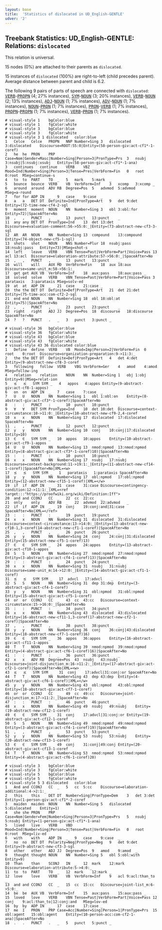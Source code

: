 ```yaml
---
layout: base
title:  'Statistics of dislocated in UD_English-GENTLE'
udver: '2'
---
```


## Treebank Statistics: UD_English-GENTLE: Relations: `dislocated`

This relation is universal.

15 nodes (0%) are attached to their parents as `dislocated`.

15 instances of `dislocated` (100%) are right-to-left (child precedes parent).
Average distance between parent and child is 6.2.

The following 9 pairs of parts of speech are connected with `dislocated`: <tt><a href="en_gentle-pos-VERB.html">VERB</a></tt>-<tt><a href="en_gentle-pos-PROPN.html">PROPN</a></tt> (4; 27% instances), <tt><a href="en_gentle-pos-SYM.html">SYM</a></tt>-<tt><a href="en_gentle-pos-NOUN.html">NOUN</a></tt> (3; 20% instances), <tt><a href="en_gentle-pos-VERB.html">VERB</a></tt>-<tt><a href="en_gentle-pos-NOUN.html">NOUN</a></tt> (2; 13% instances), <tt><a href="en_gentle-pos-ADJ.html">ADJ</a></tt>-<tt><a href="en_gentle-pos-NOUN.html">NOUN</a></tt> (1; 7% instances), <tt><a href="en_gentle-pos-ADV.html">ADV</a></tt>-<tt><a href="en_gentle-pos-NOUN.html">NOUN</a></tt> (1; 7% instances), <tt><a href="en_gentle-pos-NOUN.html">NOUN</a></tt>-<tt><a href="en_gentle-pos-PRON.html">PRON</a></tt> (1; 7% instances), <tt><a href="en_gentle-pos-PRON.html">PRON</a></tt>-<tt><a href="en_gentle-pos-VERB.html">VERB</a></tt> (1; 7% instances), <tt><a href="en_gentle-pos-PROPN.html">PROPN</a></tt>-<tt><a href="en_gentle-pos-PROPN.html">PROPN</a></tt> (1; 7% instances), <tt><a href="en_gentle-pos-VERB.html">VERB</a></tt>-<tt><a href="en_gentle-pos-PRON.html">PRON</a></tt> (1; 7% instances).


~~~ conllu
# visual-style 1	bgColor:blue
# visual-style 1	fgColor:white
# visual-style 3	bgColor:blue
# visual-style 3	fgColor:white
# visual-style 3 1 dislocated	color:blue
1	Celce	Celce	PROPN	NNP	Number=Sing	3	dislocated	3:dislocated	Discourse=ROOT:55:0|Entity=(58-person-giv:act-cf1*-1-coref)
2	he	he	PRON	PRP	Case=Nom|Gender=Masc|Number=Sing|Person=3|PronType=Prs	3	nsubj	3:nsubj|5:nsubj:xsubj	Entity=(58-person-giv:act-cf1*-1-ana)
3	continues	continue	VERB	VBZ	Mood=Ind|Number=Sing|Person=3|Tense=Pres|VerbForm=Fin	0	root	0:root	MSeg=continue-s
4	to	to	PART	TO	_	5	mark	5:mark	_
5	bounce	bounce	VERB	VB	VerbForm=Inf	3	xcomp	3:xcomp	_
6	around	around	ADV	RB	Degree=Pos	5	advmod	5:advmod	MSeg=a-round
7	for	for	ADP	IN	_	9	case	9:case	_
8	a	a	DET	DT	Definite=Ind|PronType=Art	9	det	9:det	Entity=(72-time-new-cf4-2-sgl
9	moment	moment	NOUN	NN	Number=Sing	3	obl	3:obl:for	Entity=72)|SpaceAfter=No
10	,	,	PUNCT	,	_	13	punct	13:punct	_
11	any	any	DET	DT	PronType=Ind	13	det	13:det	Discourse=evaluation-comment:56->55:0:_|Entity=(73-abstract-new-cf3-3-sgl
12	AR	AR	NOUN	NN	Number=Sing	13	compound	13:compound	Entity=(74-object-new-cf5-1-sgl)
13	shots	shot	NOUN	NNS	Number=Plur	18	nsubj:pass	18:nsubj:pass	Entity=73)|MSeg=shot-s
14	left	leave	VERB	VBN	Tense=Past|VerbForm=Part|Voice=Pass	13	acl	13:acl	Discourse=elaboration-attribute:57->56:0:_|SpaceAfter=No
15	,	,	PUNCT	,	_	13	punct	13:punct	_
16	will	will	AUX	MD	VerbForm=Fin	18	aux	18:aux	Discourse=same-unit_m:58->56:1:_
17	get	get	AUX	VB	VerbForm=Inf	18	aux:pass	18:aux:pass	_
18	solved	solve	VERB	VBN	Tense=Past|VerbForm=Part|Voice=Pass	3	parataxis	3:parataxis	MSeg=solv-ed
19	at	at	ADP	IN	_	21	case	21:case	_
20	the	the	DET	DT	Definite=Def|PronType=Art	21	det	21:det	Entity=(75-time-acc:com-cf2-2-sgl
21	end	end	NOUN	NN	Number=Sing	18	obl	18:obl:at	Entity=75)|SpaceAfter=No
22	,	,	PUNCT	,	_	23	punct	23:punct	_
23	right	right	ADJ	JJ	Degree=Pos	18	discourse	18:discourse	SpaceAfter=No
24	?	?	PUNCT	.	_	3	punct	3:punct	_

~~~


~~~ conllu
# visual-style 36	bgColor:blue
# visual-style 36	fgColor:white
# visual-style 43	bgColor:blue
# visual-style 43	fgColor:white
# visual-style 43 36 dislocated	color:blue
1	Define	define	VERB	VB	Mood=Imp|Person=2|VerbForm=Fin	0	root	0:root	Discourse=organization-preparation:9->11:3:_
2	the	the	DET	DT	Definite=Def|PronType=Art	4	det	4:det	Entity=(9-abstract-new-cf8-3-coref
3	following	follow	VERB	VBG	VerbForm=Ger	4	amod	4:amod	MSeg=follow-ing
4	relation	relation	NOUN	NN	Number=Sing	1	obj	1:obj	Entity=9)|MSeg=relat-ion
5	⪯	⪯	SYM	SYM	_	4	appos	4:appos	Entity=(9-abstract-giv:act-cf8-1-appos)
6	on	on	ADP	IN	_	7	case	7:case	_
7	U	U	NOUN	NN	Number=Sing	1	obl	1:obl:on	Entity=(8-abstract-giv:act-cf3*-1-coref)|SpaceAfter=No
8	:	:	PUNCT	:	_	10	punct	10:punct	_
9	∀	∀	DET	SYM	PronType=Ind	10	det	10:det	Discourse=context-circumstance:10->11:0:_|Entity=(10-abstract-new-cf9-2,4-coref
10	x	x	NOUN	NN	Number=Sing	17	dislocated	17:dislocated	SpaceAfter=No
11	,	,	PUNCT	,	_	12	punct	12:punct	_
12	y	y	NOUN	NN	Number=Sing	10	conj	10:conj|17:dislocated	Entity=10)
13	∈	∈	SYM	SYM	_	10	appos	10:appos	Entity=(10-abstract-giv:act-cf9-1-appos
14	U	U	NOUN	NN	Number=Sing	13	nmod:npmod	13:nmod:npmod	Entity=(8-abstract-giv:act-cf3*-1-coref)10)|SpaceAfter=No
15	:	:	PUNCT	:	_	10	punct	10:punct	_
16	x	x	NOUN	NN	Number=Sing	17	nsubj	17:nsubj	Discourse=context-background:11->19:1:_|Entity=(11-abstract-new-cf14-1-coref)|SpaceAfter=No|XML=<w>
17	⪯	⪯	SYM	SYM	_	1	parataxis	1:parataxis	SpaceAfter=No
18	y	y	NOUN	NN	Number=Sing	17	obl:npmod	17:obl:npmod	Entity=(12-abstract-new-cf15-1-coref)|XML=</w>
19	if	if	ADP	IN	_	31	case	31:case	Discourse=contingency-condition:12->11:1:_|XML=<ref target:::"https://proofwiki.org/wiki/Definition:Iff">
20	and	and	CCONJ	CC	_	22	cc	22:cc	_
21	only	only	ADV	RB	_	22	advmod	22:advmod	_
22	if	if	ADP	IN	_	19	conj	19:conj:and|31:case	SpaceAfter=No|XML=</ref>
23	:	:	PUNCT	:	_	19	punct	19:punct	_
24	x	x	NOUN	NN	Number=Sing	31	dislocated	31:dislocated	Discourse=context-circumstance:13->14:0:_|Entity=(13-abstract-new-cf10-1,3-coref(14-abstract-new-cf1-1-coref)|SpaceAfter=No
25	,	,	PUNCT	,	_	26	punct	26:punct	_
26	y	y	NOUN	NN	Number=Sing	24	conj	24:conj|31:dislocated	Entity=(15-abstract-new-cf5-1-coref)13)
27	∈	∈	SYM	SYM	_	24	appos	24:appos	Entity=(13-abstract-giv:act-cf10-1-appos
28	S	S	NOUN	NN	Number=Sing	27	nmod:npmod	27:nmod:npmod	Entity=(3-abstract-giv:act-cf4-1-coref)13)|SpaceAfter=No
29	:	:	PUNCT	:	_	24	punct	24:punct	_
30	x	x	NOUN	NN	Number=Sing	31	nsubj	31:nsubj	Discourse=same-unit_m:14->12:0:_|Entity=(14-abstract-giv:act-cf1-1-coref)
31	⪯	⪯	SYM	SYM	_	17	advcl	17:advcl	_
32	S	S	NOUN	NN	Number=Sing	31	dep	31:dep	Entity=(3-abstract-giv:act-cf4-1-coref)
33	y	y	NOUN	NN	Number=Sing	31	obl:npmod	31:obl:npmod	Entity=(15-abstract-giv:act-cf5-1-coref)
34	or	or	CCONJ	CC	_	43	cc	43:cc	Discourse=context-circumstance:15->16:0:_|SpaceAfter=No
35	:	:	PUNCT	:	_	34	punct	34:punct	_
36	x	x	NOUN	NN	Number=Sing	43	dislocated	43:dislocated	Entity=(16-abstract-new-cf11-1,3-coref(17-abstract-new-cf2-1-coref)|SpaceAfter=No
37	,	,	PUNCT	,	_	38	punct	38:punct	_
38	y	y	NOUN	NN	Number=Sing	36	conj	36:conj|43:dislocated	Entity=(18-abstract-new-cf7-1-coref)16)
39	∈	∈	SYM	SYM	_	36	appos	36:appos	Entity=(16-abstract-giv:act-cf11-1-appos
40	T	T	NOUN	NN	Number=Sing	39	nmod:npmod	39:nmod:npmod	Entity=(4-abstract-giv:act-cf6-1-coref)16)|SpaceAfter=No
41	:	:	PUNCT	:	_	36	punct	36:punct	_
42	x	x	ADV	RB	Degree=Pos	43	nsubj	43:nsubj	Discourse=joint-disjunction_m:16->11:2:_|Entity=(17-abstract-giv:act-cf2-1-coref)|SpaceAfter=No|XML=<w>
43	⪯	⪯	SYM	SYM	_	31	conj	17:advcl|31:conj:or	SpaceAfter=No
44	T	T	NOUN	NN	Number=Sing	43	dep	43:dep	Entity=(4-abstract-giv:act-cf6-1-coref)|XML=</w>
45	y	y	NOUN	NN	Number=Sing	43	obl:npmod	43:obl:npmod	Entity=(18-abstract-giv:act-cf7-1-coref)
46	or	or	CCONJ	CC	_	49	cc	49:cc	Discourse=joint-disjunction_m:17->11:2:_|SpaceAfter=No
47	:	:	PUNCT	:	_	46	punct	46:punct	_
48	x	x	NOUN	NN	Number=Sing	49	nsubj	49:nsubj	Entity=(19-abstract-new-cf12-1-coref)
49	∈	∈	SYM	SYM	_	31	conj	17:advcl|31:conj:or	Entity=(19-abstract-giv:act-cf12-1-coref
50	S	S	NOUN	NN	Number=Sing	49	nmod:npmod	49:nmod:npmod	Entity=(3-abstract-giv:act-cf4-1-coref)19)|SpaceAfter=No
51	,	,	PUNCT	,	_	53	punct	53:punct	_
52	y	y	NOUN	NN	Number=Sing	53	nsubj	53:nsubj	Entity=(20-abstract-new-cf13-1-coref)
53	∈	∈	SYM	SYM	_	49	conj	31:conj|49:conj	Entity=(20-abstract-giv:act-cf13-1-coref
54	T	T	NOUN	NN	Number=Sing	53	nmod:npmod	53:nmod:npmod	Entity=(4-abstract-giv:act-cf6-1-coref)20)

~~~


~~~ conllu
# visual-style 3	bgColor:blue
# visual-style 3	fgColor:white
# visual-style 5	bgColor:blue
# visual-style 5	fgColor:white
# visual-style 5 3 dislocated	color:blue
1	And	and	CCONJ	CC	_	5	cc	5:cc	Discourse=elaboration-additional:4->2:1:_
2	this	this	DET	DT	Number=Sing|PronType=Dem	3	det	3:det	Entity=(1-person-giv:act-cf1*-2-coref
3	maiden	maiden	NOUN	NN	Number=Sing	5	dislocated	5:dislocated	Entity=1)
4	she	she	PRON	PRP	Case=Nom|Gender=Fem|Number=Sing|Person=3|PronType=Prs	5	nsubj	5:nsubj	Entity=(1-person-giv:act-cf1*-1-ana)
5	lived	live	VERB	VBD	Mood=Ind|Number=Sing|Person=3|Tense=Past|VerbForm=Fin	0	root	0:root	MSeg=liv-ed
6	with	with	ADP	IN	_	9	case	9:case	_
7	no	no	DET	DT	Polarity=Neg|PronType=Neg	9	det	9:det	Entity=(9-abstract-new-cf3-3-sgl
8	other	other	ADJ	JJ	Degree=Pos	9	amod	9:amod	_
9	thought	thought	NOUN	NN	Number=Sing	5	obl	5:obl:with	Entity=9)
10	Than	than	SCONJ	IN	_	12	mark	12:mark	Discourse=elaboration-attribute:5->4:0:_
11	to	to	PART	TO	_	12	mark	12:mark	_
12	love	love	VERB	VB	VerbForm=Inf	9	acl	9:acl:than_to	_
13	and	and	CCONJ	CC	_	15	cc	15:cc	Discourse=joint-list_m:6->5:0:_
14	be	be	AUX	VB	VerbForm=Inf	15	aux:pass	15:aux:pass	_
15	loved	love	VERB	VBN	Tense=Past|VerbForm=Part|Voice=Pass	12	conj	9:acl:than_to|12:conj:and	MSeg=lov-ed
16	by	by	ADP	IN	_	17	case	17:case	_
17	me	I	PRON	PRP	Case=Acc|Number=Sing|Person=1|PronType=Prs	15	obl:agent	15:obl:agent	Entity=(10-person-acc:com-cf2-1-ana)|SpaceAfter=No
18	.	.	PUNCT	.	_	5	punct	5:punct	_

~~~


